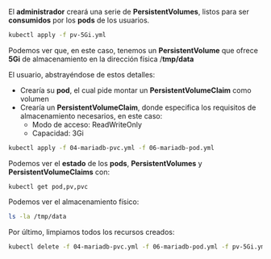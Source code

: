 El **administrador** creará una serie de **PersistentVolumes**, listos para ser **consumidos** por los **pods** de los usuarios.

```bash
kubectl apply -f pv-5Gi.yml
```

Podemos ver que, en este caso, tenemos un **PersistentVolume** que ofrece **5Gi** de almacenamiento en la dirección física /**tmp/data**

El usuario, abstrayéndose de estos detalles:

- Crearía su **pod**, el cual pide montar un **PersistentVolumeClaim** como volumen
- Crearía un **PersistentVolumeClaim**, donde especifica los requisitos de almacenamiento necesarios, en este caso:
  - Modo de acceso: ReadWriteOnly
  - Capacidad: 3Gi

```bash
kubectl apply -f 04-mariadb-pvc.yml -f 06-mariadb-pod.yml
```



Podemos ver el **estado** de los **pods**, **PersistentVolumes** y **PersistentVolumeClaims** con:

```
kubectl get pod,pv,pvc
```

Podemos ver el almacenamiento físico:

```bash
ls -la /tmp/data
```



Por último, limpiamos todos los recursos creados:

```bash
kubectl delete -f 04-mariadb-pvc.yml -f 06-mariadb-pod.yml -f pv-5Gi.yml
```


